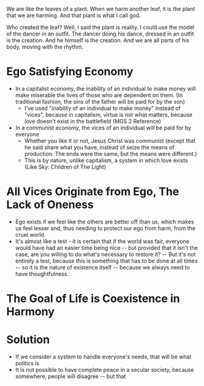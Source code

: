 We are like the leaves of a plant.
When we harm another leaf, it is the plant that we are harming.
And that plant is what I call god.

Who created the leaf?
Well, I said the plant is reality.
I could use the model of the dancer in an outfit.
The dancer doing his dance, dressed in an outfit is the creation.
And he himself is the creation.
And we are all parts of his body, moving with the rhythm.
# Ego Satisfying Economy
- In a capitalist economy, the inability of an individual to make money will make miserable the lives of those who are dependent on them. (In traditional fashion, the sins of the father will be paid for by the son)
	- I've used "inability of an individual to make money" instead of "vices", because in capitalism, virtue is not what matters, because love doesn't exist in the battlefield (MGS 2 Reference)
- In a communist economy, the vices of an individual will be paid for by everyone
	- Whether you like it or not, Jesus Christ was communist (except that he said share what you have, instead of seize the means of production. The ends were the same, but the means were different.)
	- This is by nature, unlike capitalism, a system in which love exists (Like Sky: Children of The Light)
# All Vices Originate from Ego, The Lack of Oneness
- Ego exists if we feel like the others are better off than us, which makes us feel lesser and, thus needing to protect our ego from harm, from the cruel world.
- It's almost like a test - it is certain that if the world was fair, everyone would have had an easier time being nice -- but provided that it isn't the case, are you willing to do what's necessary to restore it? -- But it's not entirely a test, because this is something that has to be done at all times -- so it is the nature of existence itself -- because we always need to have thoughtfulness.
# The Goal of Life is Coexistence in Harmony

# Solution
- If we consider a system to handle everyone's needs, that will be what politics is
- It is not possible to have complete peace in a secular society, because somewhere, people will disagree -- but that